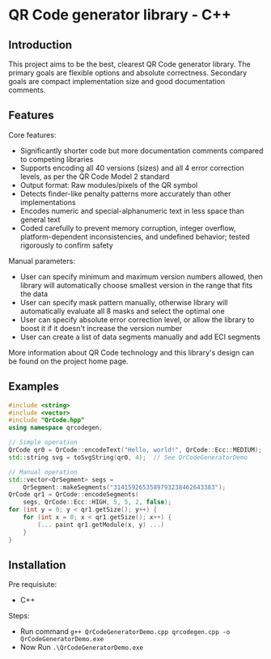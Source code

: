 QR Code generator library - C++
===============================


Introduction
------------

This project aims to be the best, clearest QR Code generator library. The primary goals are flexible options and absolute correctness. Secondary goals are compact implementation size and good documentation comments.


Features
--------

Core features:

* Significantly shorter code but more documentation comments compared to competing libraries
* Supports encoding all 40 versions (sizes) and all 4 error correction levels, as per the QR Code Model 2 standard
* Output format: Raw modules/pixels of the QR symbol
* Detects finder-like penalty patterns more accurately than other implementations
* Encodes numeric and special-alphanumeric text in less space than general text
* Coded carefully to prevent memory corruption, integer overflow, platform-dependent inconsistencies, and undefined behavior; tested rigorously to confirm safety

Manual parameters:

* User can specify minimum and maximum version numbers allowed, then library will automatically choose smallest version in the range that fits the data
* User can specify mask pattern manually, otherwise library will automatically evaluate all 8 masks and select the optimal one
* User can specify absolute error correction level, or allow the library to boost it if it doesn't increase the version number
* User can create a list of data segments manually and add ECI segments

More information about QR Code technology and this library's design can be found on the project home page.


Examples
--------

```c++
#include <string>
#include <vector>
#include "QrCode.hpp"
using namespace qrcodegen;

// Simple operation
QrCode qr0 = QrCode::encodeText("Hello, world!", QrCode::Ecc::MEDIUM);
std::string svg = toSvgString(qr0, 4);  // See QrCodeGeneratorDemo

// Manual operation
std::vector<QrSegment> segs =
    QrSegment::makeSegments("3141592653589793238462643383");
QrCode qr1 = QrCode::encodeSegments(
    segs, QrCode::Ecc::HIGH, 5, 5, 2, false);
for (int y = 0; y < qr1.getSize(); y++) {
    for (int x = 0; x < qr1.getSize(); x++) {
        (... paint qr1.getModule(x, y) ...)
    }
}
```


Installation
--------

Pre requisiute:

* C++

Steps:

* Run command `g++ QrCodeGeneratorDemo.cpp qrcodegen.cpp -o QrCodeGeneratorDemo.exe`
* Now Run `.\QrCodeGeneratorDemo.exe`